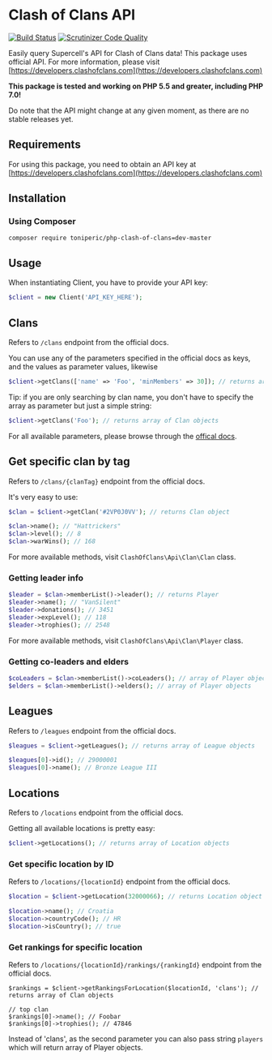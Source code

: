 # Clash of Clans API

[![Build Status](https://travis-ci.org/toniperic/php-clash-of-clans.svg?branch=master)](https://travis-ci.org/toniperic/php-clash-of-clans)
[![Scrutinizer Code Quality](https://scrutinizer-ci.com/g/toniperic/php-clash-of-clans/badges/quality-score.png?b=master)](https://scrutinizer-ci.com/g/toniperic/php-clash-of-clans/?branch=master)

Easily query Supercell's API for Clash of Clans data!
This package uses official API. For more information, please visit [https://developers.clashofclans.com](https://developers.clashofclans.com)


**This package is tested and working on PHP 5.5 and greater, including PHP 7.0!**

Do note that the API might change at any given moment, as there are no stable releases yet.

## Requirements
For using this package, you need to obtain an API key at [https://developers.clashofclans.com](https://developers.clashofclans.com)

## Installation
### Using Composer
```
composer require toniperic/php-clash-of-clans=dev-master
```

## Usage
When instantiating Client, you have to provide your API key:

```php
$client = new Client('API_KEY_HERE');
```

## Clans
Refers to `/clans` endpoint from the official docs.

You can use any of the parameters specified in the official docs as keys, and the values as parameter values, likewise
```php
$client->getClans(['name' => 'Foo', 'minMembers' => 30]); // returns array of Clan objects
```
Tip: if you are only searching by clan name, you don't have to specify the array as parameter but just a simple string:
```php
$client->getClans('Foo'); // returns array of Clan objects
```

For all available parameters, please browse through the [offical docs](https://developer.clashofclans.com).



## Get specific clan by tag
Refers to `/clans/{clanTag}` endpoint from the official docs.

It's very easy to use:
```php
$clan = $client->getClan('#2VP0J0VV'); // returns Clan object

$clan->name(); // "Hattrickers"
$clan->level(); // 8
$clan->warWins(); // 168
```

For more available methods, visit `ClashOfClans\Api\Clan\Clan` class.


### Getting leader info
```php
$leader = $clan->memberList()->leader(); // returns Player
$leader->name(); // "VanSilent"
$leader->donations(); // 3451
$leader->expLevel(); // 118
$leader->trophies(); // 2548

```
For more available methods, visit `ClashOfClans\Api\Clan\Player` class.

### Getting co-leaders and elders
```php
$coLeaders = $clan->memberList()->coLeaders(); // array of Player objects
$elders = $clan->memberList()->elders(); // array of Player objects
```

## Leagues
Refers to `/leagues` endpoint from the official docs.
```php
$leagues = $client->getLeagues(); // returns array of League objects

$leagues[0]->id(); // 29000001
$leagues[0]->name(); // Bronze League III
```

## Locations
Refers to `/locations` endpoint from the official docs.

Getting all available locations is pretty easy:
```php
$client->getLocations(); // returns array of Location objects
```

### Get specific location by ID
Refers to `/locations/{locationId}` endpoint from the official docs.

```php
$location = $client->getLocation(32000066); // returns Location object

$location->name(); // Croatia
$location->countryCode(); // HR
$location->isCountry(); // true
```

### Get rankings for specific location
Refers to `/locations/{locationId}/rankings/{rankingId}` endpoint from the official docs.

```
$rankings = $client->getRankingsForLocation($locationId, 'clans'); // returns array of Clan objects

// top clan
$rankings[0]->name(); // Foobar
$rankings[0]->trophies(); // 47846
```
Instead of 'clans', as the second parameter you can also pass string `players` which will return array of Player objects.

